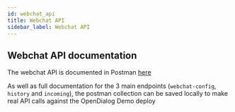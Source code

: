 ```yaml
---
id: webchat_api
title: Webchat API
sidebar_label: Webchat API
---
```


## Webchat API documentation

The webchat API is documented in Postman [here](https://documenter.getpostman.com/view/3532544/TVmLAdPF)

As well as full documentation for the 3 main endpoints (`webchat-config`, `history` and `incoming`), the postman collection can be saved locally to make real API calls against the OpenDialog Demo deploy
